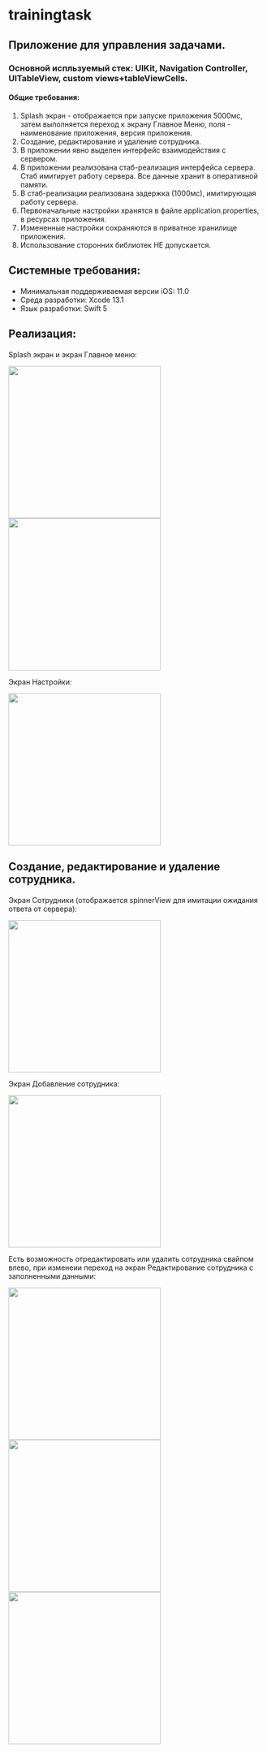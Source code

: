 # trainingtask

## Приложение для управления задачами.

### Основной испльзуемый стек: UIKit, Navigation Controller, UITableView, custom views+tableViewCells. 

#### Общие требования:
1) Splash экран - отображается при запуске приложения 5000мс, затем выполняется переход к экрану Главное Меню, поля - наименование приложения, версия приложения.
2) Созданиe, редактирование и удаление сотрудника.
3) В приложении явно выделен интерфейс взаимодействия с сервером.
4) В приложении реализована стаб-реализация интерфейса сервера. Стаб имитирует работу сервера. Все данные хранит в оперативной памяти.
4) В стаб-реализации реализована задержка (1000мс), имитирующая работу сервера.
6) Первоначальные настройки хранятся в файле application.properties, в ресурсах приложения.
7) Измененные настройки сохраняются в приватное хранилище приложения.
8) Использование сторонних библиотек НЕ допускается.

## Системные требования:
#### 
- Минимальная поддерживаемая версии iOS: 11.0
- Среда разработки: Xcode 13.1
- Язык разработки: Swift 5

## Реализация:
####
Splash экран и экран Главное меню:

<img src="https://github.com/Artem-Tomilo/Training-project/blob/main/trainingtask/com.qulix.tomiloai.trainingtask.ios/src/app/res/screens/1.png" width="300"> <img src="https://github.com/Artem-Tomilo/Training-project/blob/main/trainingtask/com.qulix.tomiloai.trainingtask.ios/src/app/res/screens/2.png" width="300">

Экран Настройки:

<img src="https://github.com/Artem-Tomilo/Training-project/blob/main/trainingtask/com.qulix.tomiloai.trainingtask.ios/src/app/res/screens/3.png" width="300">

## Созданиe, редактирование и удаление сотрудника.
####
Экран Сотрудники (отображается spinnerView для имитации ожидания ответа от сервера):

<img src="https://github.com/Artem-Tomilo/Training-project/blob/main/trainingtask/com.qulix.tomiloai.trainingtask.ios/src/app/res/screens/4.png" width="300">

Экран Добавление сотрудника:

<img src="https://github.com/Artem-Tomilo/Training-project/blob/main/trainingtask/com.qulix.tomiloai.trainingtask.ios/src/app/res/screens/5.png" width="300">

Есть возможность отредактировать или удалить сотрудника свайпом влево, при изменеии переход на экран Редактирование сотрудника с заполненными данными:

<img src="https://github.com/Artem-Tomilo/Training-project/blob/main/trainingtask/com.qulix.tomiloai.trainingtask.ios/src/app/res/screens/6.png" width="300"> <img src="https://github.com/Artem-Tomilo/Training-project/blob/main/trainingtask/com.qulix.tomiloai.trainingtask.ios/src/app/res/screens/7.png" width="300"> <img src="https://github.com/Artem-Tomilo/Training-project/blob/main/trainingtask/com.qulix.tomiloai.trainingtask.ios/src/app/res/screens/8.png" width="300">
